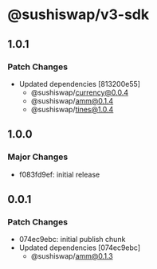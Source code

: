 # @sushiswap/v3-sdk

## 1.0.1

### Patch Changes

- Updated dependencies [813200e55]
  - @sushiswap/currency@0.0.4
  - @sushiswap/amm@0.1.4
  - @sushiswap/tines@1.0.4

## 1.0.0

### Major Changes

- f083fd9ef: initial release

## 0.0.1

### Patch Changes

- 074ec9ebc: initial publish chunk
- Updated dependencies [074ec9ebc]
  - @sushiswap/amm@0.1.3
